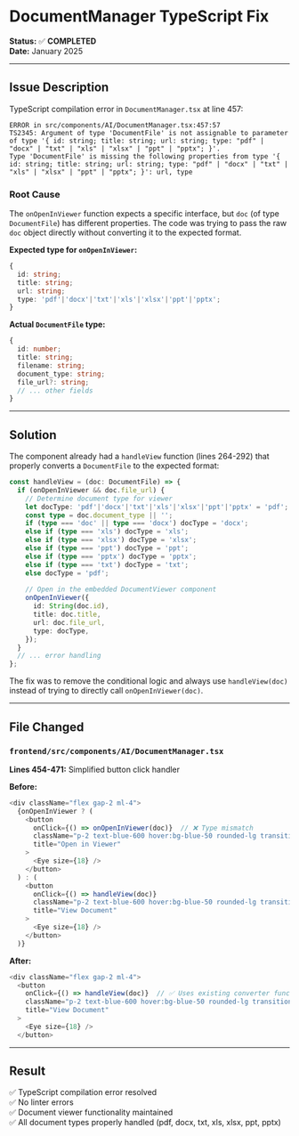 # DocumentManager TypeScript Fix
**Status:** ✅ **COMPLETED**  
**Date:** January 2025

---

## Issue Description

TypeScript compilation error in `DocumentManager.tsx` at line 457:

```
ERROR in src/components/AI/DocumentManager.tsx:457:57
TS2345: Argument of type 'DocumentFile' is not assignable to parameter of type '{ id: string; title: string; url: string; type: "pdf" | "docx" | "txt" | "xls" | "xlsx" | "ppt" | "pptx"; }'.
Type 'DocumentFile' is missing the following properties from type '{ id: string; title: string; url: string; type: "pdf" | "docx" | "txt" | "xls" | "xlsx" | "ppt" | "pptx"; }': url, type
```

### Root Cause

The `onOpenInViewer` function expects a specific interface, but `doc` (of type `DocumentFile`) has different properties. The code was trying to pass the raw `doc` object directly without converting it to the expected format.

**Expected type for `onOpenInViewer`:**
```typescript
{
  id: string;
  title: string;
  url: string;
  type: 'pdf'|'docx'|'txt'|'xls'|'xlsx'|'ppt'|'pptx';
}
```

**Actual `DocumentFile` type:**
```typescript
{
  id: number;
  title: string;
  filename: string;
  document_type: string;
  file_url?: string;
  // ... other fields
}
```

---

## Solution

The component already had a `handleView` function (lines 264-292) that properly converts a `DocumentFile` to the expected format:

```typescript
const handleView = (doc: DocumentFile) => {
  if (onOpenInViewer && doc.file_url) {
    // Determine document type for viewer
    let docType: 'pdf'|'docx'|'txt'|'xls'|'xlsx'|'ppt'|'pptx' = 'pdf';
    const type = doc.document_type || '';
    if (type === 'doc' || type === 'docx') docType = 'docx';
    else if (type === 'xls') docType = 'xls';
    else if (type === 'xlsx') docType = 'xlsx';
    else if (type === 'ppt') docType = 'ppt';
    else if (type === 'pptx') docType = 'pptx';
    else if (type === 'txt') docType = 'txt';
    else docType = 'pdf';
    
    // Open in the embedded DocumentViewer component
    onOpenInViewer({
      id: String(doc.id),
      title: doc.title,
      url: doc.file_url,
      type: docType,
    });
  }
  // ... error handling
};
```

The fix was to remove the conditional logic and always use `handleView(doc)` instead of trying to directly call `onOpenInViewer(doc)`.

---

## File Changed

### `frontend/src/components/AI/DocumentManager.tsx`
**Lines 454-471:** Simplified button click handler

**Before:**
```typescript
<div className="flex gap-2 ml-4">
  {onOpenInViewer ? (
    <button
      onClick={() => onOpenInViewer(doc)}  // ❌ Type mismatch
      className="p-2 text-blue-600 hover:bg-blue-50 rounded-lg transition-colors"
      title="Open in Viewer"
    >
      <Eye size={18} />
    </button>
  ) : (
    <button
      onClick={() => handleView(doc)}
      className="p-2 text-blue-600 hover:bg-blue-50 rounded-lg transition-colors"
      title="View Document"
    >
      <Eye size={18} />
    </button>
  )}
```

**After:**
```typescript
<div className="flex gap-2 ml-4">
  <button
    onClick={() => handleView(doc)}  // ✅ Uses existing converter function
    className="p-2 text-blue-600 hover:bg-blue-50 rounded-lg transition-colors"
    title="View Document"
  >
    <Eye size={18} />
  </button>
```

---

## Result

✅ TypeScript compilation error resolved  
✅ No linter errors  
✅ Document viewer functionality maintained  
✅ All document types properly handled (pdf, docx, txt, xls, xlsx, ppt, pptx)

